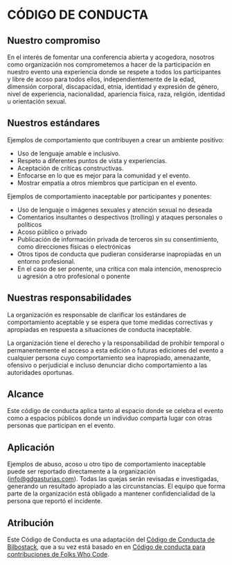 # CÓDIGO DE CONDUCTA

## Nuestro compromiso
En el interés de fomentar una conferencia abierta y acogedora, nosotros como organización nos comprometemos a hacer de la participación en nuestro evento una experiencia donde se respete a todos los participantes y libre de acoso para todos ellos, independientemente de la edad, dimensión corporal, discapacidad, etnia, identidad y expresión de género, nivel de experiencia, nacionalidad, apariencia física, raza, religión, identidad u orientación sexual.

## Nuestros estándares
Ejemplos de comportamiento que contribuyen a crear un ambiente positivo:
* Uso de lenguaje amable e inclusivo.
* Respeto a diferentes puntos de vista y experiencias.
* Aceptación de críticas constructivas.
* Enfocarse en lo que es mejor para la comunidad y el evento.
* Mostrar empatía a otros miembros que participan en el evento.

Ejemplos de comportamiento inaceptable por participantes y ponentes:
* Uso de lenguaje o imágenes sexuales y atención sexual no deseada
* Comentarios insultantes o despectivos (trolling) y ataques personales o políticos
* Acoso público o privado
* Publicación de información privada de terceros sin su consentimiento, como direcciones físicas o electrónicas
* Otros tipos de conducta que pudieran considerarse inapropiadas en un entorno profesional.
* En el caso de ser ponente, una crítica con mala intención, menosprecio u agresión a otro profesional o ponente

## Nuestras responsabilidades

La organización es responsable de clarificar los estándares de comportamiento aceptable y se espera que tome medidas correctivas y apropiadas en respuesta a situaciones de conducta inaceptable.

La organización tiene el derecho y la responsabilidad de prohibir temporal o permanentemente el acceso a esta edición o futuras ediciones del evento a cualquier persona cuyo comportamiento sea inapropiado, amenazante, ofensivo o perjudicial e incluso denunciar dicho comportamiento a las autoridades oportunas.

## Alcance

Este código de conducta aplica tanto al espacio donde se celebra el evento como a espacios públicos donde un individuo comparta lugar con otras personas que participan en el evento.

## Aplicación

Ejemplos de abuso, acoso u otro tipo de comportamiento inaceptable puede ser reportado directamente a la organización (info@gdgasturias.com). Todas las quejas serán revisadas e investigadas, generando un resultado apropiado a las circunstancias. El equipo que forma parte de la organización está obligado a mantener confidencialidad de la persona que reportó el incidente.

## Atribución

Este Código de Conducta es una adaptación del [Código de Conducta de Bilbostack](http://bilbostack.com/codigo-de-conducta/), que a su vez está basado en en [Código de conducta para contribuciones de Folks Who Code](https://github.com/folkswhocode/base/blob/3f8260b9e16c99391180e18014bd873ce59da933/es/CODE_OF_CONDUCT.md).
